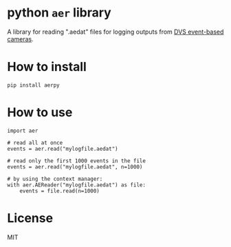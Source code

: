# python `aer` library

A library for reading ".aedat" files for logging outputs from 
[DVS event-based cameras](https://inivation.com/dvs/).

# How to install

```
pip install aerpy
```

# How to use

```
import aer

# read all at once
events = aer.read("mylogfile.aedat")

# read only the first 1000 events in the file
events = aer.read("mylogfile.aedat", n=1000)

# by using the context manager:
with aer.AEReader("mylogfile.aedat") as file:
    events = file.read(n=1000)

```

# License

MIT

